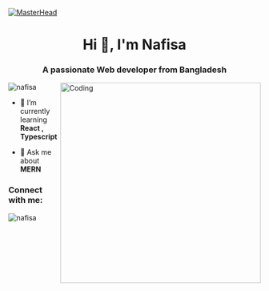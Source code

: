 [![MasterHead](https://mir-s3-cdn-cf.behance.net/project_modules/max_1200/79731568097599.5b50bca477735.jpg)](https://github.com/Nafisa-Tabassum-Mim)
<h1 align="center">Hi 👋, I'm Nafisa</h1>
<h3 align="center">A passionate Web developer from Bangladesh</h3>
<img align="right" alt="Coding" width="400" src="https://cdn.dribbble.com/users/4055494/screenshots/15215756/lottie-000_1_1.gif">

<p align="left"> <img src="https://komarev.com/ghpvc/?username=nafisa&label=Profile%20views&color=0e75b6&style=flat" alt="nafisa" /> </p>

- 🌱 I’m currently learning **React , Typescript**

- 💬 Ask me about **MERN**

<h3 align="left">Connect with me:</h3>
<p align="left">
</p>


<p><img align="center" src="https://github-readme-streak-stats.herokuapp.com/?user=nafisa&" alt="nafisa" /></p>
